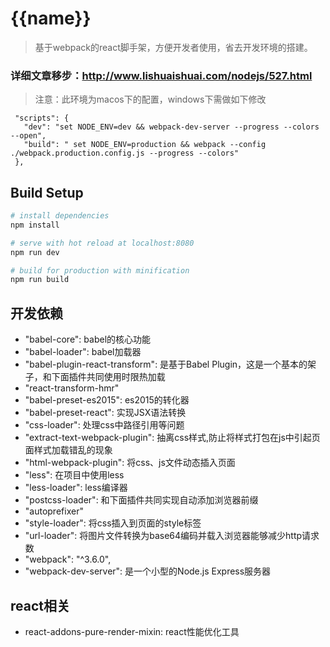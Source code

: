 # {{name}}

> 基于webpack的react脚手架，方便开发者使用，省去开发环境的搭建。


### 详细文章移步：http://www.lishuaishuai.com/nodejs/527.html

> 注意：此环境为macos下的配置，windows下需做如下修改

 ```
  "scripts": {
    "dev": "set NODE_ENV=dev && webpack-dev-server --progress --colors --open",
    "build": " set NODE_ENV=production && webpack --config ./webpack.production.config.js --progress --colors"
  },
 ```


## Build Setup

``` bash
# install dependencies
npm install

# serve with hot reload at localhost:8080
npm run dev

# build for production with minification
npm run build
```

## 开发依赖

* "babel-core": babel的核心功能
* "babel-loader": babel加载器
* "babel-plugin-react-transform": 是基于Babel Plugin，这是一个基本的架子，和下面插件共同使用时限热加载
* "react-transform-hmr"
* "babel-preset-es2015": es2015的转化器
* "babel-preset-react": 实现JSX语法转换
* "css-loader": 处理css中路径引用等问题
* "extract-text-webpack-plugin": 抽离css样式,防止将样式打包在js中引起页面样式加载错乱的现象
* "html-webpack-plugin": 将css、js文件动态插入页面
* "less": 在项目中使用less
* "less-loader":  less编译器
* "postcss-loader": 和下面插件共同实现自动添加浏览器前缀
* "autoprefixer"
* "style-loader": 将css插入到页面的style标签
* "url-loader": 将图片文件转换为base64编码并载入浏览器能够减少http请求数
* "webpack": "^3.6.0",
* "webpack-dev-server": 是一个小型的Node.js Express服务器

## react相关

* react-addons-pure-render-mixin: react性能优化工具
